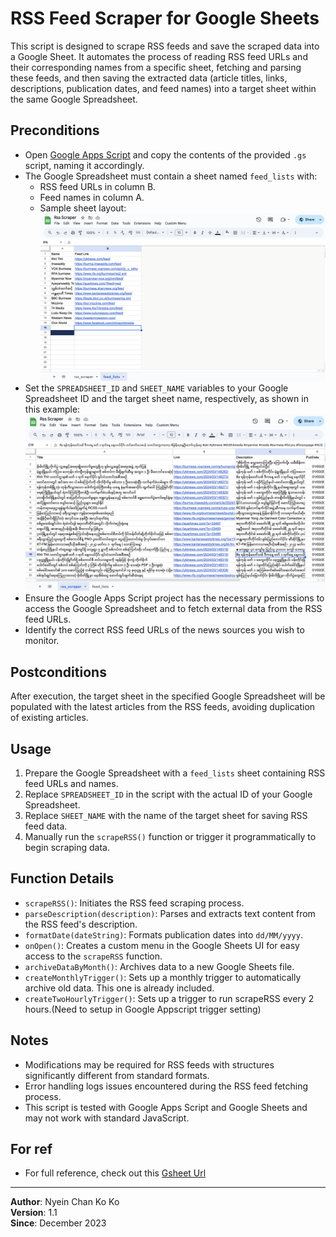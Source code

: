 # RSS Feed Scraper for Google Sheets

This script is designed to scrape RSS feeds and save the scraped data into a Google Sheet. It automates the process of reading RSS feed URLs and their corresponding names from a specific sheet, fetching and parsing these feeds, and then saving the extracted data (article titles, links, descriptions, publication dates, and feed names) into a target sheet within the same Google Spreadsheet.

## Preconditions

- Open [Google Apps Script](https://script.google.com) and copy the contents of the provided `.gs` script, naming it accordingly.
- The Google Spreadsheet must contain a sheet named `feed_lists` with:
  - RSS feed URLs in column B.
  - Feed names in column A.
  - Sample sheet layout: 
![Feed Lists Example](feed_lists.png)
- Set the `SPREADSHEET_ID` and `SHEET_NAME` variables to your Google Spreadsheet ID and the target sheet name, respectively, as shown in this example: 
![RSS Scraper Example](rss_scraper.png)
- Ensure the Google Apps Script project has the necessary permissions to access the Google Spreadsheet and to fetch external data from the RSS feed URLs.
- Identify the correct RSS feed URLs of the news sources you wish to monitor.

## Postconditions

After execution, the target sheet in the specified Google Spreadsheet will be populated with the latest articles from the RSS feeds, avoiding duplication of existing articles.

## Usage

1. Prepare the Google Spreadsheet with a `feed_lists` sheet containing RSS feed URLs and names.
2. Replace `SPREADSHEET_ID` in the script with the actual ID of your Google Spreadsheet.
3. Replace `SHEET_NAME` with the name of the target sheet for saving RSS feed data.
4. Manually run the `scrapeRSS()` function or trigger it programmatically to begin scraping data.

## Function Details

- `scrapeRSS()`: Initiates the RSS feed scraping process.
- `parseDescription(description)`: Parses and extracts text content from the RSS feed's description.
- `formatDate(dateString)`: Formats publication dates into `dd/MM/yyyy`.
- `onOpen()`: Creates a custom menu in the Google Sheets UI for easy access to the `scrapeRSS` function.
- `archiveDataByMonth()`: Archives data to a new Google Sheets file.
- `createMonthlyTrigger()`: Sets up a monthly trigger to automatically archive old data. This one is already included.
- `createTwoHourlyTrigger()`: Sets up a trigger to run scrapeRSS every 2 hours.(Need to setup in Google Appscript trigger setting)

## Notes

- Modifications may be required for RSS feeds with structures significantly different from standard formats.
- Error handling logs issues encountered during the RSS feed fetching process.
- This script is tested with Google Apps Script and Google Sheets and may not work with standard JavaScript.

## For ref
- For full reference, check out this [Gsheet Url](https://docs.google.com/spreadsheets/d/1xQY6fUu-lN9MNr2pfk3dMYt6G_QNXbT5U7BNocRmWDE/edit#gid=1365274149)

---

**Author**: Nyein Chan Ko Ko  
**Version**: 1.1  
**Since**: December 2023
